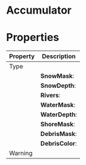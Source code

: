# Accumulator


# Properties


| Property | Description| 
| -------- | -----------|
| Type |  |
| | **SnowMask**: <desc> |
| | **SnowDepth**: <desc> |
| | **Rivers**: <desc> |
| | **WaterMask**: <desc> |
| | **WaterDepth**: <desc> |
| | **ShoreMask**: <desc> |
| | **DebrisMask**: <desc> |
| | **DebrisColor**: <desc> |
| Warning |  |





